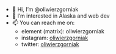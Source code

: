 - 👋 Hi, I’m @oliwierzgorniak
- 👀 I’m interested in Alaska and web dev
- 📫 You can reach me on:
  - element (matrix): oliwierzgorniak
  - instagram: [oliwierzgorniak](https://instgram.com/oliwierzgorniak)
  - twitter: [oliwierzgorniak](https://twitter.com/oliwierzgorniak)
